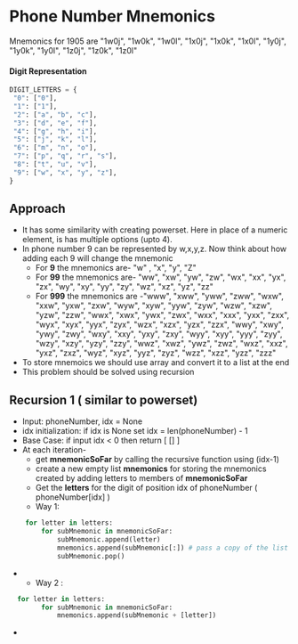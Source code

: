 # Phone Number Mnemonics

Mnemonics for 1905 are  "1w0j", "1w0k", "1w0l", "1x0j", "1x0k", "1x0l", "1y0j", "1y0k", "1y0l", "1z0j", "1z0k", "1z0l"

#### Digit Representation
```python
DIGIT_LETTERS = {
 "0": ["0"],
 "1": ["1"],
 "2": ["a", "b", "c"],
 "3": ["d", "e", "f"],
 "4": ["g", "h", "i"],
 "5": ["j", "k", "l"],
 "6": ["m", "n", "o"],
 "7": ["p", "q", "r", "s"],
 "8": ["t", "u", "v"],
 "9": ["w", "x", "y", "z"],
}
```
## Approach
- It has some similarity with creating powerset. Here in place of a numeric element, is has multiple options (upto 4). 
- In phone number 9 can be represented by w,x,y,z. Now think about how adding each 9 will change the mnemonic
  - For **9** the mnemonics are- "w" , "x", "y", "Z"
  - For **99** the mnemonics are- "ww", "xw", "yw", "zw", "wx", "xx", "yx", "zx", "wy", "xy", "yy", "zy", "wz", "xz", "yz", "zz"
  - For **999** the mnemonics are -"www", "xww", "yww", "zww", "wxw", "xxw", "yxw", "zxw", "wyw", "xyw", "yyw", "zyw", "wzw", "xzw", "yzw", "zzw", "wwx", "xwx", "ywx", "zwx", "wxx", "xxx", "yxx", "zxx", "wyx", "xyx", "yyx", "zyx", "wzx", "xzx", "yzx", "zzx", "wwy", "xwy", "ywy", "zwy", "wxy", "xxy", "yxy", "zxy", "wyy", "xyy", "yyy", "zyy", "wzy", "xzy", "yzy", "zzy", "wwz", "xwz", "ywz", "zwz", "wxz", "xxz", "yxz", "zxz", "wyz", "xyz", "yyz", "zyz", "wzz", "xzz", "yzz", "zzz"
- To store mnemoics we should use array and convert it to a list at  the end
-  This problem should be solved using recursion


## Recursion 1 ( similar to powerset)
- Input: phoneNumber, idx = None
- idx initialization: if idx is None set idx = len(phoneNumber) - 1
- Base Case: if input idx < 0 then return [ [] ]
- At each iteration-
  - get **mnemonicSoFar** by calling the recursive function using (idx-1)
  - create a new empty list **mnemonics** for storing the mnemonics created by adding letters to members of **mnemonicSoFar**
  - Get the **letters** for the digit of position idx of phoneNumber (  phoneNumber[idx] )
  - Way 1: 
```python
	for letter in letters:
		for subMnemonic in mnemonicSoFar:
			subMnemonic.append(letter)
			mnemonics.append(subMnemonic[:]) # pass a copy of the list
			subMnemonic.pop()
 ```
      
-  
  -  Way 2 :
```python
  for letter in letters:
		for subMnemonic in mnemonicSoFar:
			mnemonics.append(subMnemonic + [letter])
```
  -   
